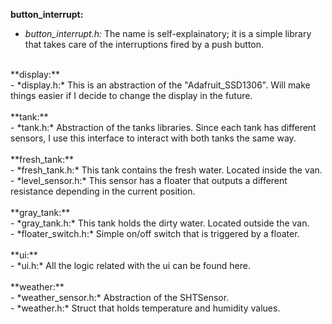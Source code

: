 
**button_interrupt:** <br />
- *button_interrupt.h:* The name is self-explainatory; it is a simple library that takes care of the interruptions fired by a push button.<br />
<br />
**display:**<br />
- *display.h:* This is an abstraction of the "Adafruit_SSD1306". Will make things easier if I decide to change the display in the future.<br />
<br />
**tank:**<br />
- *tank.h:* Abstraction of the tanks libraries. Since each tank has different sensors, I use this interface to interact with both tanks the same way.<br />
<br />
**fresh_tank:**<br />
- *fresh_tank.h:* This tank contains the fresh water. Located inside the van.<br />
- *level_sensor.h:* This sensor has a floater that outputs a different resistance depending in the current position. <br />
<br />
**gray_tank:**<br />
- *gray_tank.h:* This tank holds the dirty water. Located outside the van.<br />
- *floater_switch.h:* Simple on/off switch that is triggered by a floater.<br />
<br />
**ui:**<br />
- *ui.h:* All the logic related with the ui can be found here. <br />
<br />
**weather:**<br />
- *weather_sensor.h:* Abstraction of the SHTSensor.<br />
- *weather.h:* Struct that holds temperature and humidity values.<br />



